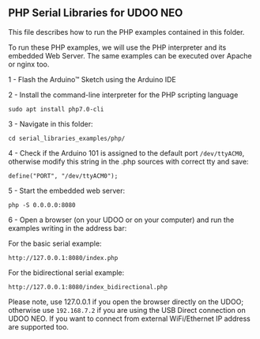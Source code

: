 PHP Serial Libraries for UDOO NEO
--------

This file describes how to run the PHP examples contained in this folder.

To run these PHP examples, we will use the PHP interpreter and its embedded Web Server. The same examples can be executed over Apache or nginx too.

1 - Flash the Arduino&trade; Sketch using the Arduino IDE

2 - Install the command-line interpreter for the PHP scripting language

    sudo apt install php7.0-cli

3 - Navigate in this folder:

    cd serial_libraries_examples/php/

4 - Check if the Arduino 101 is assigned to the default port `/dev/ttyACM0`, otherwise modify this string in the .php sources with correct tty and save:

    define("PORT", "/dev/ttyACM0");

5 - Start the embedded web server:

    php -S 0.0.0.0:8080

6 - Open a browser (on your UDOO or on your computer) and run the examples writing in the address bar:

For the basic serial example:

    http://127.0.0.1:8080/index.php

For the bidirectional serial example:

    http://127.0.0.1:8080/index_bidirectional.php

Please note, use 127.0.0.1 if you open the browser directly on the UDOO; otherwise use `192.168.7.2` if you are using the USB Direct connection on UDOO NEO. If you want to connect from external WiFi/Ethernet IP address are supported too.
